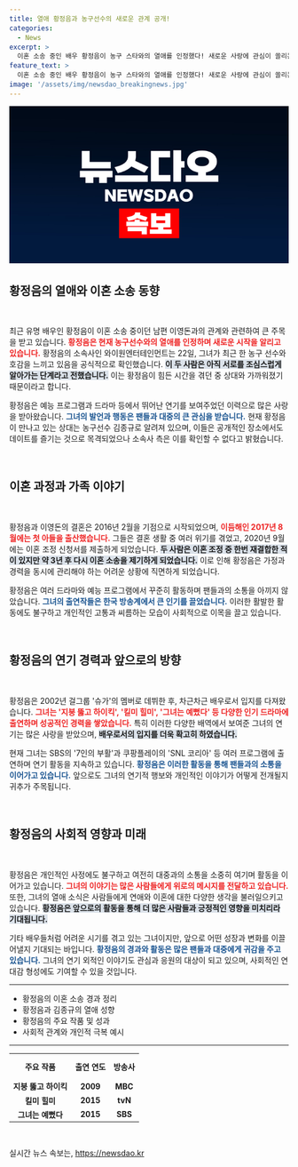 ```yaml
---
title: 열애 황정음과 농구선수의 새로운 관계 공개!
categories:
  - News
excerpt: >
  이혼 소송 중인 배우 황정음이 농구 스타와의 열애를 인정했다! 새로운 사랑에 관심이 쏠리는 가운데, 황정음의 복잡한 연애사를 들어보세요. 누가 그녀를 위로해주고 있을까요? 클릭해서 확인하세요!
feature_text: >
  이혼 소송 중인 배우 황정음이 농구 스타와의 열애를 인정했다! 새로운 사랑에 관심이 쏠리는 가운데, 황정음의 복잡한 연애사를 들어보세요. 누가 그녀를 위로해주고 있을까요? 클릭해서 확인하세요!
image: '/assets/img/newsdao_breakingnews.jpg'
---
```


<p><img src="/assets/img/newsdao_breakingnews.jpg" alt="cryptoinkorea 속보" /></p>

<h2 data-ke-size="size26">황정음의 열애와 이혼 소송 동향</h2>

<p data-ke-size="size16">&nbsp;</p>

<p>최근 유명 배우인 황정음이 이혼 소송 중이던 남편 이영돈과의 관계와 관련하여 큰 주목을 받고 있습니다. <b><span style="color: #ee2323;">황정음은 현재 농구선수와의 열애를 인정하며 새로운 시작을 알리고 있습니다.</span></b> 황정음의 소속사인 와이원엔터테인먼트는 22일, 그녀가 최근 한 농구 선수와 호감을 느끼고 있음을 공식적으로 확인했습니다. <b><span style="background-color: #21538527;">이 두 사람은 아직 서로를 조심스럽게 알아가는 단계라고 전했습니다.</span></b> 이는 황정음이 힘든 시간을 겪던 중 상대와 가까워졌기 때문이라고 합니다. </p>

<p>황정음은 예능 프로그램과 드라마 등에서 뛰어난 연기를 보여주었던 이력으로 많은 사랑을 받아왔습니다. <b><span style="color: #1a5490;">그녀의 발언과 행동은 팬들과 대중의 큰 관심을 받습니다.</span></b> 현재 황정음이 만나고 있는 상대는 농구선수 김종규로 알려져 있으며, 이들은 공개적인 장소에서도 데이트를 즐기는 것으로 목격되었으나 소속사 측은 이를 확인할 수 없다고 밝혔습니다.</p>

<p data-ke-size="size16">&nbsp;</p>

<h2 data-ke-size="size26">이혼 과정과 가족 이야기</h2>

<p data-ke-size="size16">&nbsp;</p>

<p>황정음과 이영돈의 결혼은 2016년 2월을 기점으로 시작되었으며, <b><span style="color: #ee2323;">이듬해인 2017년 8월에는 첫 아들을 출산했습니다.</span></b> 그들은 결혼 생활 중 여러 위기를 겪었고, 2020년 9월에는 이혼 조정 신청서를 제출하게 되었습니다. <b><span style="background-color: #21538527;">두 사람은 이혼 조정 중 한번 재결합한 적이 있지만 약 3년 후 다시 이혼 소송을 제기하게 되었습니다.</span></b> 이로 인해 황정음은 가정과 경력을 동시에 관리해야 하는 어려운 상황에 직면하게 되었습니다.</p>

<p>황정음은 여러 드라마와 예능 프로그램에서 꾸준히 활동하며 팬들과의 소통을 아끼지 않았습니다. <b><span style="color: #1a5490;">그녀의 출연작들은 한국 방송계에서 큰 인기를 끌었습니다.</span></b> 이러한 활발한 활동에도 불구하고 개인적인 고통과 씨름하는 모습이 사회적으로 이목을 끌고 있습니다.</p>

<p data-ke-size="size16">&nbsp;</p>

<h2 data-ke-size="size26">황정음의 연기 경력과 앞으로의 방향</h2>

<p data-ke-size="size16">&nbsp;</p>

<p>황정음은 2002년 걸그룹 '슈가'의 멤버로 데뷔한 후, 차근차근 배우로서 입지를 다져왔습니다. <b><span style="color: #ee2323;">그녀는 '지붕 뚫고 하이킥', '킬미 힐미', '그녀는 예뻤다' 등 다양한 인기 드라마에 출연하며 성공적인 경력을 쌓았습니다.</span></b> 특히 이러한 다양한 배역에서 보여준 그녀의 연기는 많은 사랑을 받았으며, <b><span style="background-color: #21538527;">배우로서의 입지를 더욱 확고히 하였습니다.</span></b> </p>

<p>현재 그녀는 SBS의 '7인의 부활'과 쿠팡플레이의 'SNL 코리아' 등 여러 프로그램에 출연하며 연기 활동을 지속하고 있습니다. <b><span style="color: #1a5490;">황정음은 이러한 활동을 통해 팬들과의 소통을 이어가고 있습니다.</span></b> 앞으로도 그녀의 연기적 행보와 개인적인 이야기가 어떻게 전개될지 귀추가 주목됩니다.</p>

<p data-ke-size="size16">&nbsp;</p>

<h2 data-ke-size="size26">황정음의 사회적 영향과 미래</h2>

<p data-ke-size="size16">&nbsp;</p>

<p>황정음은 개인적인 사정에도 불구하고 여전히 대중과의 소통을 소중히 여기며 활동을 이어가고 있습니다. <b><span style="color: #ee2323;">그녀의 이야기는 많은 사람들에게 위로의 메시지를 전달하고 있습니다.</span></b> 또한, 그녀의 열애 소식은 사람들에게 연애와 이혼에 대한 다양한 생각을 불러일으키고 있습니다. <b><span style="background-color: #21538527;">황정음은 앞으로의 활동을 통해 더 많은 사람들과 긍정적인 영향을 미치리라 기대됩니다.</span></b></p>

<p>기타 배우들처럼 어려운 시기를 겪고 있는 그녀이지만, 앞으로 어떤 성장과 변화를 이끌어낼지 기대되는 바입니다. <b><span style="color: #1a5490;">황정음의 경과와 활동은 많은 팬들과 대중에게 귀감을 주고 있습니다.</span></b> 그녀의 연기 외적인 이야기도 관심과 응원의 대상이 되고 있으며, 사회적인 연대감 형성에도 기여할 수 있을 것입니다.</p>

<hr />

<ul>
  <li>황정음의 이혼 소송 경과 정리</li>
  <li>황정음과 김종규의 열애 성향</li>
  <li>황정음의 주요 작품 및 성과</li>
  <li>사회적 관계와 개인적 극복 예시</li>
</ul>

<hr />

<table style="width: 100%; border-collapse: collapse;">
  <tr>
    <th style="text-align: center; height: 40px;"><b>주요 작품</b></th>
    <th style="text-align: center; height: 40px;"><b>출연 연도</b></th>
    <th style="text-align: center; height: 40px;"><b>방송사</b></th>
  </tr>
  <tr>
    <td style="text-align: center; height: 17px;"><b>지붕 뚫고 하이킥</b></td>
    <td style="text-align: center; height: 17px;"><b>2009</b></td>
    <td style="text-align: center; height: 17px;"><b>MBC</b></td>
  </tr>
  <tr>
    <td style="text-align: center; height: 17px;"><b>킬미 힐미</b></td>
    <td style="text-align: center; height: 17px;"><b>2015</b></td>
    <td style="text-align: center; height: 17px;"><b>tvN</b></td>
  </tr>
  <tr>
    <td style="text-align: center; height: 17px;"><b>그녀는 예뻤다</b></td>
    <td style="text-align: center; height: 17px;"><b>2015</b></td>
    <td style="text-align: center; height: 17px;"><b>SBS</b></td>
  </tr>
</table>

<p data-ke-size="size16">&nbsp;</p>
실시간 뉴스 속보는, <a href="https://newsdao.kr" rel="dofollow">https://newsdao.kr</a>


